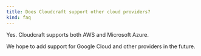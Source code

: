 ```yaml
---
title: Does Cloudcraft support other cloud providers?
kind: faq
---
```


Yes. Cloudcraft supports both AWS and Microsoft Azure.

We hope to add support for Google Cloud and other providers in the future.
